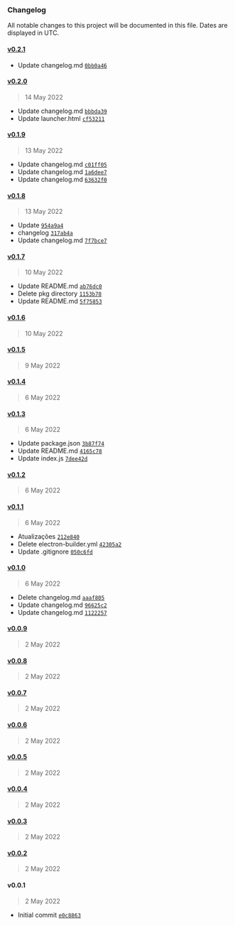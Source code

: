 ### Changelog

All notable changes to this project will be documented in this file. Dates are displayed in UTC.

#### [v0.2.1](https://github.com/psycodeliccircus/esxbrasillauncher/compare/v0.2.0...v0.2.1)

- Update changelog.md [`0bb0a46`](https://github.com/psycodeliccircus/esxbrasillauncher/commit/0bb0a46e81b1cd5e74fe0bdef464cdaaecc4f998)

#### [v0.2.0](https://github.com/psycodeliccircus/esxbrasillauncher/compare/v0.1.9...v0.2.0)

> 14 May 2022

- Update changelog.md [`bbbda39`](https://github.com/psycodeliccircus/esxbrasillauncher/commit/bbbda39d4028b0c7fc0d50318873d597a91b0a19)
- Update launcher.html [`cf53211`](https://github.com/psycodeliccircus/esxbrasillauncher/commit/cf53211268cc0afaacced275d6b505526b8f9c72)

#### [v0.1.9](https://github.com/psycodeliccircus/esxbrasillauncher/compare/v0.1.8...v0.1.9)

> 13 May 2022

- Update changelog.md [`c01ff05`](https://github.com/psycodeliccircus/esxbrasillauncher/commit/c01ff05329701c0a0bef8705df0a192fe36ae318)
- Update changelog.md [`1a6dee7`](https://github.com/psycodeliccircus/esxbrasillauncher/commit/1a6dee74d03341b229c836570aeff548f59300f7)
- Update changelog.md [`63632f0`](https://github.com/psycodeliccircus/esxbrasillauncher/commit/63632f0e4a66a964b65e9415969c29de17e13223)

#### [v0.1.8](https://github.com/psycodeliccircus/esxbrasillauncher/compare/v0.1.7...v0.1.8)

> 13 May 2022

- Update [`954a9a4`](https://github.com/psycodeliccircus/esxbrasillauncher/commit/954a9a4412d75b38b3e83a52e832c4ab18d43c26)
- changelog [`317ab4a`](https://github.com/psycodeliccircus/esxbrasillauncher/commit/317ab4ab27c69c154e2972ff236c91bf394e825b)
- Update changelog.md [`7f7bce7`](https://github.com/psycodeliccircus/esxbrasillauncher/commit/7f7bce7d4438fa558922a7c4f1dc8ca9d3c81525)

#### [v0.1.7](https://github.com/psycodeliccircus/esxbrasillauncher/compare/v0.1.6...v0.1.7)

> 10 May 2022

- Update README.md [`ab76dc0`](https://github.com/psycodeliccircus/esxbrasillauncher/commit/ab76dc0326d792dfce8b0db6afe7a96706323562)
- Delete pkg directory [`1153b78`](https://github.com/psycodeliccircus/esxbrasillauncher/commit/1153b78ade0522064c719d165c0412edeea839da)
- Update README.md [`5f75853`](https://github.com/psycodeliccircus/esxbrasillauncher/commit/5f75853b4dbe4881496af773f071d684d5f44e4b)

#### [v0.1.6](https://github.com/psycodeliccircus/esxbrasillauncher/compare/v0.1.5...v0.1.6)

> 10 May 2022

#### [v0.1.5](https://github.com/psycodeliccircus/esxbrasillauncher/compare/v0.1.4...v0.1.5)

> 9 May 2022

#### [v0.1.4](https://github.com/psycodeliccircus/esxbrasillauncher/compare/v0.1.3...v0.1.4)

> 6 May 2022

#### [v0.1.3](https://github.com/psycodeliccircus/esxbrasillauncher/compare/v0.1.2...v0.1.3)

> 6 May 2022

- Update package.json [`3b87f74`](https://github.com/psycodeliccircus/esxbrasillauncher/commit/3b87f74ce6c654e3454556cd57837a30b6787097)
- Update README.md [`4165c78`](https://github.com/psycodeliccircus/esxbrasillauncher/commit/4165c78f60e10ed53f60ffeb3d7c23815e82e61f)
- Update index.js [`7dee42d`](https://github.com/psycodeliccircus/esxbrasillauncher/commit/7dee42d6b8dd5797c201d2c7efbeee44b0ba56be)

#### [v0.1.2](https://github.com/psycodeliccircus/esxbrasillauncher/compare/v0.1.1...v0.1.2)

> 6 May 2022

#### [v0.1.1](https://github.com/psycodeliccircus/esxbrasillauncher/compare/v0.1.0...v0.1.1)

> 6 May 2022

- Atualizações [`212e840`](https://github.com/psycodeliccircus/esxbrasillauncher/commit/212e84012f0b99f1ada653dfb7406e32b865aa3b)
- Delete electron-builder.yml [`42305a2`](https://github.com/psycodeliccircus/esxbrasillauncher/commit/42305a2f4290413c4e7830a64e3ebdfc966d2799)
- Update .gitignore [`050c6fd`](https://github.com/psycodeliccircus/esxbrasillauncher/commit/050c6fd3035cfd1bc1967e421caa585667002562)

#### [v0.1.0](https://github.com/psycodeliccircus/esxbrasillauncher/compare/v0.0.9...v0.1.0)

> 6 May 2022

- Delete changelog.md [`aaaf805`](https://github.com/psycodeliccircus/esxbrasillauncher/commit/aaaf805b4d1259b7fd1444a1e3db73d367cbe3bf)
- Update changelog.md [`96625c2`](https://github.com/psycodeliccircus/esxbrasillauncher/commit/96625c2b937a9504ad542d2d39a23a94861fe56e)
- Update changelog.md [`1122257`](https://github.com/psycodeliccircus/esxbrasillauncher/commit/1122257807bc3480ca6b9639132eb97f85a5ce20)

#### [v0.0.9](https://github.com/psycodeliccircus/esxbrasillauncher/compare/v0.0.8...v0.0.9)

> 2 May 2022

#### [v0.0.8](https://github.com/psycodeliccircus/esxbrasillauncher/compare/v0.0.7...v0.0.8)

> 2 May 2022

#### [v0.0.7](https://github.com/psycodeliccircus/esxbrasillauncher/compare/v0.0.6...v0.0.7)

> 2 May 2022

#### [v0.0.6](https://github.com/psycodeliccircus/esxbrasillauncher/compare/v0.0.5...v0.0.6)

> 2 May 2022

#### [v0.0.5](https://github.com/psycodeliccircus/esxbrasillauncher/compare/v0.0.4...v0.0.5)

> 2 May 2022

#### [v0.0.4](https://github.com/psycodeliccircus/esxbrasillauncher/compare/v0.0.3...v0.0.4)

> 2 May 2022

#### [v0.0.3](https://github.com/psycodeliccircus/esxbrasillauncher/compare/v0.0.2...v0.0.3)

> 2 May 2022

#### [v0.0.2](https://github.com/psycodeliccircus/esxbrasillauncher/compare/v0.0.1...v0.0.2)

> 2 May 2022

#### v0.0.1

> 2 May 2022

- Initial commit [`e0c8863`](https://github.com/psycodeliccircus/esxbrasillauncher/commit/e0c8863c620093d5975d0d8b677830c96f0260e9)
